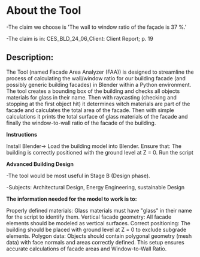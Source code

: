 # **About the Tool**

-The claim we choose is 'The wall to window ratio of the façade is 37 %.' 

-The claim is in: CES_BLD_24_06_Client: Client Report; p. 19

## **Description:**
The Tool (named Facade Area Analyzer (FAA)) is designed to streamline the process of calculating the wall/window ratio for our building facade (and possibly generic building facades) in Blender within a Python environment. The tool creates a bounding box of the building and checks all objects materials for glass in their name. Then with raycasting (checking and stopping at the first object hit) it determines witch materials are part of the facade and calculates the total area of the facade. Then with simple calculations it prints the total surface of glass materials of the facade and finally the window-to-wall ratio of the facade of the building.

**Instructions** 

Install Blender-> Load the building model into Blender.
Ensure that: The building is correctly positioned with the ground level at Z = 0.
Run the script


**Advanced Building Design**

-The tool would be most useful in Stage B (Design phase).

-Subjects: Architectural Design, Energy Engineering, sustainable Design



**The information needed for the model to work is to:**

Properly defined materials: Glass materials must have "glass" in their name for the script to identify them.
Vertical facade geometry: All facade elements should be modeled as vertical surfaces.
Correct positioning: The building should be placed with ground level at Z = 0 to exclude subgrade elements.
Polygon data: Objects should contain polygonal geometry (mesh data) with face normals and areas correctly defined.
This setup ensures accurate calculations of facade areas and Window-to-Wall Ratio.
